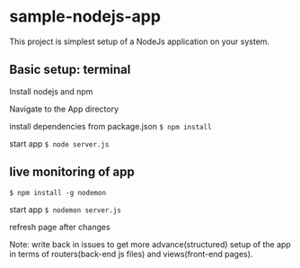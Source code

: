 # sample-nodejs-app

This project is simplest setup of a NodeJs application on your system. 

## Basic setup: terminal

Install nodejs and npm

Navigate to the App directory

install dependencies from package.json ``` $ npm install ```

start app ``` $ node server.js ``` 

## live monitoring of app

``` $ npm install -g nodemon ```

start app ``` $ nodemon server.js ```

refresh page after changes



Note: write back in issues to get more advance(structured) setup of the app in terms of routers(back-end js files) and views(front-end pages). 
